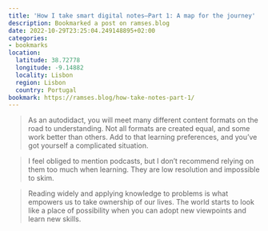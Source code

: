 ```yaml
---
title: 'How I take smart digital notes—Part 1: A map for the journey'
description: Bookmarked a post on ramses.blog
date: 2022-10-29T23:25:04.249148895+02:00
categories:
- bookmarks
location:
  latitude: 38.72778
  longitude: -9.14882
  locality: Lisbon
  region: Lisbon
  country: Portugal
bookmark: https://ramses.blog/how-take-notes-part-1/
---
```


> As an autodidact, you will meet many different content formats on the road to understanding. Not all formats are created equal, and some work better than others. Add to that learning preferences, and you’ve got yourself a complicated situation.

> I feel obliged to mention podcasts, but I don’t recommend relying on them too much when learning. They are low resolution and impossible to skim.

> Reading widely and applying knowledge to problems is what empowers us to take ownership of our lives. The world starts to look like a place of possibility when you can adopt new viewpoints and learn new skills.
